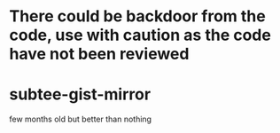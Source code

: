 # There could be backdoor from the code, use with caution as the code have not been reviewed

# subtee-gist-mirror
few months old but better than nothing


